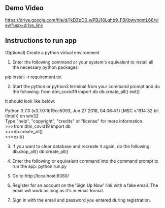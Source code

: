## Demo Video
https://drive.google.com/file/d/1kDZpD0_wPBJ18Lqhb9_FBKbwyhqntL68/view?usp=drive_link

## Instructions to run app

(Optional) Create a python virtual environment
1) Enter the following command or your system's equivalent
to install all the necessary python packages:

pip install -r requirement.txt

2) Start the python or python3 terminal from your command prompt
and do the following:
from dtm_covid19 import db
db.create_all()
exit()

It should look like below:
<p>
Python 3.7.0 (v3.7.0:1bf9cc5093, Jun 27 2018, 04:06:47) [MSC v.1914 32 bit (Intel)] on win32 <br>
Type "help", "copyright", "credits" or "license" for more information.<br>
>>>from dtm_covid19 import db<br>
>>>db.create_all()<br>
>>>exit()
</p>

3) If you want to clear database and recreate it again, do the following:
db.drop_all()
db.create_all()

4) Enter the following or equivalent command into the command prompt to run the app:
python run.py

5) Go to http://localhost:8080/

6) Register for an account on the 'Sign Up Now' link with a fake email.
The email will work as long as it's in email format.

7) Sign in with the email and password you entered during registration.

